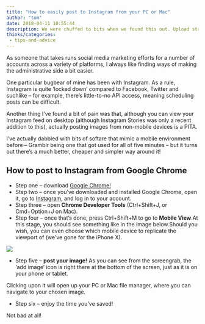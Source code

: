 ```yaml
---
title: "How to easily post to Instagram from your PC or Mac"
author: "tom"
date: 2018-04-11 10:55:44
description: We were chuffed to bits when we found this out. Upload straight from Google Chrome in mere seconds with this quick and foolproof process!
thinks/categories: 
 - tips-and-advice
---
```


As someone that takes runs social media marketing efforts for a number of accounts across a variety of platforms, I always like finding ways of making the administrative side a bit easier.

One particular bugbear of mine has been with Instagram. As a rule, Instagram is quite ‘locked down’ compared to Facebook, Twitter and suchlike – for example, there’s little-to-no API access, meaning scheduling posts can be difficult.

Another thing I’ve found a bit of pain was that, although you can view your Instagram feed on desktop (although Instagram Stories was only a recent addition to this), actually posting images from non-mobile devices is a PITA.

I’ve actually dabbled with bits of softare that mimic a mobile environment before – Gramblr being one that got used for all of five minutes – but it turns out there’s a much better, cheaper and simpler way around it!

## How to post to Instagram from Google Chrome

- Step one – download [Google Chrome!](https://www.google.com/chrome/)
- Step two – once you’ve downloaded and installed Google Chrome, open it, go to [Instagram](http://www.instagram.com/), and log in to your account.
- Step three – open **Chrome Developer Tools** (Ctrl+Shift+J, or Cmd+Option+J on Mac).
- Step four – once that’s done, press Ctrl+Shift+M to go to **Mobile View**.At this stage, you should see something like in the image below.Should you wish, you can even choose which mobile device to replicate the viewport of (we’ve gone for the iPhone X).

![](/images/blog/tomango-chrome-instagram-1024x718.png)

- Step five – **post your image!** As you can see from the screengrab, the ‘add image’ icon is right there at the bottom of the screen, just as it is on your phone or tablet.

Clicking upon it will open up your PC or Mac file manager, where you can navigate to your chosen image.

- Step six – enjoy the time you’ve saved!

Not bad at all!
